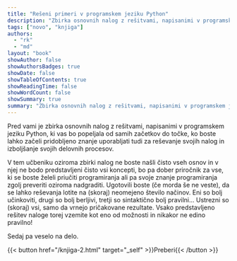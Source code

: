 ```yaml
---
title: "Rešeni primeri v programskem jeziku Python"
description: "Zbirka osnovnih nalog z rešitvami, napisanimi v programskem jeziku Python, ki vas bo popeljala od samih začetkov do točke, ko boste lahko začeli pridobljeno znanje uporabljati tudi za reševanje svojih nalog in izboljšanje svojih delovnih procesov."
tags: ["novo", "knjiga"]
authors:
  - "rk"
  - "md"
layout: "book"
showAuthor: false
showAuthorsBadges: true
showDate: false
showTableOfContents: true
showReadingTime: false
showWordCount: false
showSummary: true
summary: "Zbirka osnovnih nalog z rešitvami, napisanimi v programskem jeziku Python, ki vas bo popeljala od samih začetkov do točke, ko boste lahko začeli pridobljeno znanje uporabljati tudi za reševanje svojih nalog in izboljšanje svojih delovnih procesov."
---
```


Pred vami je zbirka osnovnih nalog z rešitvami, napisanimi v programskem jeziku Python, ki vas bo popeljala od samih začetkov do točke, ko boste lahko začeli pridobljeno znanje uporabljati tudi za reševanje svojih nalog in izboljšanje svojih delovnih procesov.

V tem učbeniku oziroma zbirki nalog ne boste našli čisto vseh osnov in v njej ne bodo predstavljeni čisto vsi koncepti, bo pa dober priročnik za vse, ki se boste želeli priučiti programiranja ali pa svoje znanje programiranja zgolj preveriti oziroma nadgraditi. Ugotovili boste (če morda še ne veste), da se lahko reševanja lotite na (skoraj) neomejeno število načinov. Eni so bolj učinkoviti, drugi so bolj berljivi, tretji so sintaktično bolj pravilni... Ustrezni so (skoraj) vsi, samo da vrnejo pričakovane rezultate. Vsako predstavljeno rešitev naloge torej vzemite kot eno od možnosti in nikakor ne edino pravilno!

Sedaj pa veselo na delo.

<div class="flex space-x-4 ...">
{{< button href="/knjiga-2.html" target="_self" >}}Preberi{{< /button >}}
<!-- {{< button href="/knjiga-2.html" target="_self" >}}PDF{{< /button >}} -->
</div>
